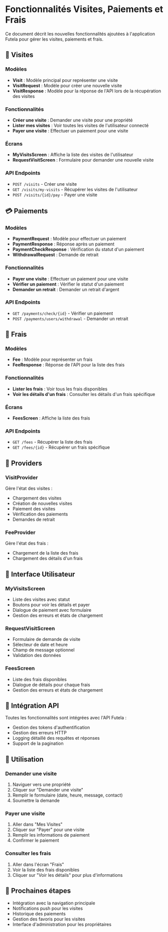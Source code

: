 # Fonctionnalités Visites, Paiements et Frais

Ce document décrit les nouvelles fonctionnalités ajoutées à l'application Futela pour gérer les visites, paiements et frais.

## 📅 Visites

### Modèles
- **Visit** : Modèle principal pour représenter une visite
- **VisitRequest** : Modèle pour créer une nouvelle visite
- **VisitResponse** : Modèle pour la réponse de l'API lors de la récupération des visites

### Fonctionnalités
- **Créer une visite** : Demander une visite pour une propriété
- **Lister mes visites** : Voir toutes les visites de l'utilisateur connecté
- **Payer une visite** : Effectuer un paiement pour une visite

### Écrans
- **MyVisitsScreen** : Affiche la liste des visites de l'utilisateur
- **RequestVisitScreen** : Formulaire pour demander une nouvelle visite

### API Endpoints
- `POST /visits` - Créer une visite
- `GET /visits/my-visits` - Récupérer les visites de l'utilisateur
- `POST /visits/{id}/pay` - Payer une visite

## 💳 Paiements

### Modèles
- **PaymentRequest** : Modèle pour effectuer un paiement
- **PaymentResponse** : Réponse après un paiement
- **PaymentCheckResponse** : Vérification du statut d'un paiement
- **WithdrawalRequest** : Demande de retrait

### Fonctionnalités
- **Payer une visite** : Effectuer un paiement pour une visite
- **Vérifier un paiement** : Vérifier le statut d'un paiement
- **Demander un retrait** : Demander un retrait d'argent

### API Endpoints
- `GET /payments/check/{id}` - Vérifier un paiement
- `POST /payments/users/withdrawal` - Demander un retrait

## 💸 Frais

### Modèles
- **Fee** : Modèle pour représenter un frais
- **FeeResponse** : Réponse de l'API pour la liste des frais

### Fonctionnalités
- **Lister les frais** : Voir tous les frais disponibles
- **Voir les détails d'un frais** : Consulter les détails d'un frais spécifique

### Écrans
- **FeesScreen** : Affiche la liste des frais

### API Endpoints
- `GET /fees` - Récupérer la liste des frais
- `GET /fees/{id}` - Récupérer un frais spécifique

## 🔧 Providers

### VisitProvider
Gère l'état des visites :
- Chargement des visites
- Création de nouvelles visites
- Paiement des visites
- Vérification des paiements
- Demandes de retrait

### FeeProvider
Gère l'état des frais :
- Chargement de la liste des frais
- Chargement des détails d'un frais

## 🎨 Interface Utilisateur

### MyVisitsScreen
- Liste des visites avec statut
- Boutons pour voir les détails et payer
- Dialogue de paiement avec formulaire
- Gestion des erreurs et états de chargement

### RequestVisitScreen
- Formulaire de demande de visite
- Sélecteur de date et heure
- Champ de message optionnel
- Validation des données

### FeesScreen
- Liste des frais disponibles
- Dialogue de détails pour chaque frais
- Gestion des erreurs et états de chargement

## 🔌 Intégration API

Toutes les fonctionnalités sont intégrées avec l'API Futela :
- Gestion des tokens d'authentification
- Gestion des erreurs HTTP
- Logging détaillé des requêtes et réponses
- Support de la pagination

## 📱 Utilisation

### Demander une visite
1. Naviguer vers une propriété
2. Cliquer sur "Demander une visite"
3. Remplir le formulaire (date, heure, message, contact)
4. Soumettre la demande

### Payer une visite
1. Aller dans "Mes Visites"
2. Cliquer sur "Payer" pour une visite
3. Remplir les informations de paiement
4. Confirmer le paiement

### Consulter les frais
1. Aller dans l'écran "Frais"
2. Voir la liste des frais disponibles
3. Cliquer sur "Voir les détails" pour plus d'informations

## 🚀 Prochaines étapes

- Intégration avec la navigation principale
- Notifications push pour les visites
- Historique des paiements
- Gestion des favoris pour les visites
- Interface d'administration pour les propriétaires







